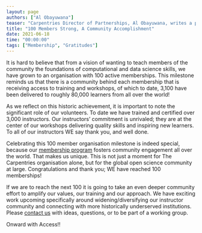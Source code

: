 ```yaml
---
layout: page
authors: ["Al Obayuwana"]
teaser: "Carpentries Director of Partnerships, Al Obayuwana, writes a post commemorating 100 Carpentries memberships"
title: "100 Members Strong, A Community Accomplishment"
date: 2021-06-18
time: "00:00:00"
tags: ["Membership", "Gratitudes"]
---
```


It is hard to believe that from a vision of wanting to teach members of the community the foundations of computational and data science skills, we have grown to an organisation with 100 active memberships. This milestone reminds us that there is a community behind each membership that is receiving access to training and workshops, of which to date, 3,100 have been delivered to roughly 80,000 learners from all over the world!

As we reflect on this historic achievement, it is important to note the significant role of our volunteers. To date we have trained and certified over 3,000 instructors. Our instructors’ commitment is unrivaled; they are at the center of our workshops delivering quality skills and inspiring new learners. To all of our instructors WE say thank you, and well done.

Celebrating this 100 member organisation milestone is indeed special, because our
[membership program](https://carpentries.org/membership/) fosters community engagement all over the world. That makes us unique. This is not just a moment for The Carpentries organisation alone, but for the global open science community at large. Congratulations and thank you; WE have reached 100 memberships!

If we are to reach the next 100 it is going to take an even deeper community effort to amplify our values, our training and our approach. We have exciting work upcoming specifically around widening/diversifying our instructor community and connecting with more historically underserved institutions. Please [contact us](mailto:membership@carpentries.org) with ideas, questions, or to be part of a working group.

Onward with Access!!
